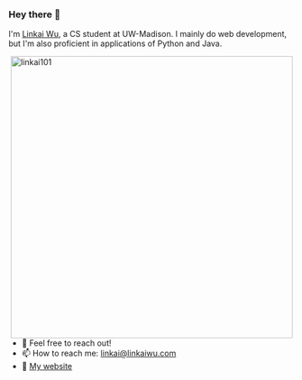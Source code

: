 ### Hey there 👋
I'm [Linkai Wu](https://linkaiwu.com/), a CS student at UW-Madison. I mainly do web development, but I'm also proficient in applications of Python and Java.

<img align="right" src="https://github-readme-stats.vercel.app/api?username=linkai101&show_icons=true&theme=buefy" alt="linkai101" width="500" mb="12px" />

- 💬 Feel free to reach out!
- 📫 How to reach me: [linkai@linkaiwu.com](mailto:linkai@linkaiwu.com)
- 📝 [My website](https://linkaiwu.com)
